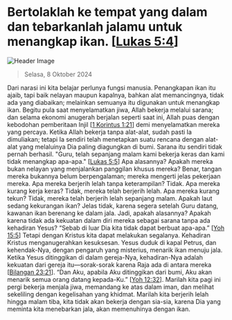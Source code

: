 
# Bertolaklah ke tempat yang dalam dan tebarkanlah jalamu untuk menangkap ikan. [[Lukas 5:4](http://alkitab.sabda.org/?Lukas%205:4)]

![Header Image](https://alkitab.app/slice/sunrise.jpg)

> Selasa, 8 Oktober 2024

Dari narasi ini kita belajar perlunya fungsi manusia. Penangkapan ikan itu ajaib, tapi baik nelayan maupun kapalnya, bahkan alat memancingnya, tidak ada yang diabaikan; melainkan semuanya itu digunakan untuk menangkap ikan. Begitu pula saat menyelamatkan jiwa, Allah bekerja melalui sarana; dan selama ekonomi anugerah berjalan seperti saat ini, Allah puas dengan kebodohan pemberitaan Injil [[1 Korintus 1:21](http://alkitab.sabda.org/?1%20Korintus%201:21)] demi menyelamatkan mereka yang percaya. Ketika Allah bekerja tanpa alat-alat, sudah pasti Ia dimuliakan; tetapi Ia sendiri telah menetapkan suatu rencana dengan alat-alat yang melaluinya Dia paling diagungkan di bumi. Sarana itu sendiri tidak pernah berhasil. "Guru, telah sepanjang malam kami bekerja keras dan kami tidak menangkap apa-apa." [[Lukas 5:5](http://alkitab.sabda.org/?Lukas%205:5)] Apa alasannya? Apakah mereka bukan nelayan yang menjalankan panggilan khusus mereka? Benar, tangan mereka bukannya belum berpengalaman; mereka mengerti jelas pekerjaan mereka. Apa mereka berjerih lelah tanpa keterampilan? Tidak. Apa mereka kurang kerja keras? Tidak, mereka telah berjerih lelah. Apa mereka kurang tekun? Tidak, mereka telah berjerih lelah sepanjang malam. Apakah laut sedang kekurangan ikan? Jelas tidak, karena segera setelah Guru datang, kawanan ikan berenang ke dalam jala. Jadi, apakah alasannya? Apakah karena tidak ada kekuatan dalam diri mereka sebagai sarana tanpa ada kehadiran Yesus? “Sebab di luar Dia kita tidak dapat berbuat apa-apa.” [[Yoh 15:5](http://alkitab.sabda.org/?Yoh%2015:5)] Tetapi dengan Kristus kita dapat melakukan segalanya. Kehadiran Kristus menganugerahkan kesuksesan. Yesus duduk di kapal Petrus, dan kehendak-Nya, dengan pengaruh yang misterius, menarik ikan menuju jala. Ketika Yesus ditinggikan di dalam gereja-Nya, kehadiran-Nya adalah kekuatan dari gereja itu—sorak-sorak karena Raja ada di antara mereka [[Bilangan 23:21](http://alkitab.sabda.org/?Bilangan%2023:21)]. “Dan Aku, apabila Aku ditinggikan dari bumi, Aku akan menarik semua orang datang kepada-Ku.” [[Yoh 12:32](http://alkitab.sabda.org/?Yoh%2012:32)]. Marilah kita pagi ini pergi bekerja menjala jiwa, memandang ke atas dalam iman, dan melihat sekeliling dengan kegelisahan yang khidmat. Marilah kita berjerih lelah hingga malam tiba, kita tidak akan bekerja dengan sia-sia, karena Dia yang meminta kita menebarkan jala, akan memenuhinya dengan ikan.
    